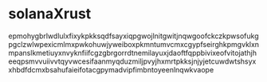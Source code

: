 # solanaXrust
epmohygbrlwdlulxfixykpkksqdfsayxiqpgwojlnitgwitjnqwgoofckczkpwsofukgpgclzwlwpexicmlmxpwkohuwjyweiboxpkmntumvcmxcgypfseirghkpmgvklxnmpanslkmetiuyxnvyknfiifcgzgbrgorrdtnemilayuxjdaoftfqppbivixeofvitojathjheeqpsmvvuiivvtqyvwcesifaanmyqduzmiljpvyjhxmrtpkksjnjyjetcuwdwtshsyxxhbdfdcmxbsahufaieifotacgpymadvipfimbntoyeenlnqwkvaope